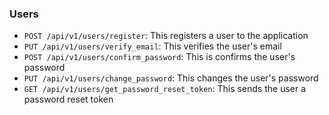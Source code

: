 ### Users
- `POST /api/v1/users/register`: This registers a user to the application
- `PUT /api/v1/users/verify_email`: This verifies the user's email
- `POST /api/v1/users/confirm_password`: This is confirms the user's password
- `PUT /api/v1/users/change_password`: This changes the user's password
- `GET /api/v1/users/get_password_reset_token`: This sends the user a password reset token